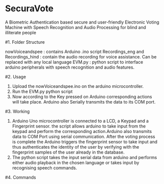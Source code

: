 # SecuraVote
A Biometric Authentication based secure and user-friendly Electronic Voting Machine with Speech Recognition and Audio Processing for blind and illiterate people


#1. Folder Structure

nowVoiceandspee : contains Arduino .ino script 
Recordings_eng and Recordings_hind : contain the audio recording for voice assistance. Can be replaced with any local language
EVM.py : python script to interface arduino peripherals with speech recognition and audio features.

#2. Usage

1. Upload the nowVoiceandspee.ino on the arduino microcontroller.
2. Run the EVM.py python script
3. Now according to the Key pressed on Arduino corresponding actions will take place. Arduino also Serially transmits the data to its COM port.

#3. Working

1. Arduino Uno microcontroller is connected to a LCD, a Keypad and a Fingerprint sensor. the script allows arduino to take input from the keypad and perform the corresponding
   action.Arduino also transmits data to COM Port using serial communication. After the voting process is complete the Arduino triggers the fingerprint sensor to take input and
   thus authenticates the identity of the user by verifying with the fingerprint samples of the user already in the database.
2. The python script takes the input serial data from arduino and performs either audio playback in the chosen language or takes input by recognising speech commands.

#4. Commands

